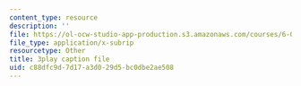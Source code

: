 ```yaml
---
content_type: resource
description: ''
file: https://ol-ocw-studio-app-production.s3.amazonaws.com/courses/6-0001-introduction-to-computer-science-and-programming-in-python-fall-2016/c88dfc9d7d17a3d029d5bc0dbe2ae508_-jjUoTiaSHw.srt
file_type: application/x-subrip
resourcetype: Other
title: 3play caption file
uid: c88dfc9d-7d17-a3d0-29d5-bc0dbe2ae508
---
```

